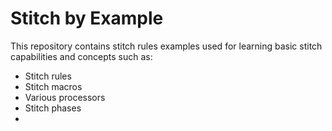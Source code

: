 # Stitch by Example
This repository contains stitch rules examples used for learning basic stitch capabilities and concepts such as:
* Stitch rules 
* Stitch macros
* Various processors
* Stitch phases
* 
